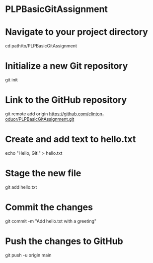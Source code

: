# PLPBasicGitAssignment

# Navigate to your project directory
cd path/to/PLPBasicGitAssignment

# Initialize a new Git repository
git init

# Link to the GitHub repository
git remote add origin https://github.com/clinton-oduor/PLPBasicGitAssignment.git

# Create and add text to hello.txt
echo "Hello, Git!" > hello.txt

# Stage the new file
git add hello.txt

# Commit the changes
git commit -m "Add hello.txt with a greeting"

# Push the changes to GitHub
git push -u origin main
